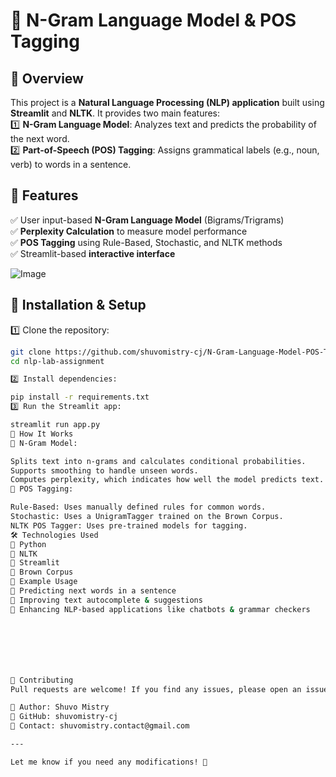 # 📝 N-Gram Language Model & POS Tagging  

## 📌 Overview  
This project is a **Natural Language Processing (NLP) application** built using **Streamlit** and **NLTK**. It provides two main features:  
1️⃣ **N-Gram Language Model**: Analyzes text and predicts the probability of the next word.  
2️⃣ **Part-of-Speech (POS) Tagging**: Assigns grammatical labels (e.g., noun, verb) to words in a sentence.  

## 🚀 Features  
✅ User input-based **N-Gram Language Model** (Bigrams/Trigrams)  
✅ **Perplexity Calculation** to measure model performance  
✅ **POS Tagging** using Rule-Based, Stochastic, and NLTK methods  
✅ Streamlit-based **interactive interface** 

![Image](https://github.com/user-attachments/assets/f17345de-6a99-456a-bb29-36c3baf02b51)

## 🔧 Installation & Setup  
1️⃣ Clone the repository:  
   ```bash
   git clone https://github.com/shuvomistry-cj/N-Gram-Language-Model-POS-Tagging.git
   cd nlp-lab-assignment

2️⃣ Install dependencies:

pip install -r requirements.txt
3️⃣ Run the Streamlit app:

streamlit run app.py
📖 How It Works
🔹 N-Gram Model:

Splits text into n-grams and calculates conditional probabilities.
Supports smoothing to handle unseen words.
Computes perplexity, which indicates how well the model predicts text.
🔹 POS Tagging:

Rule-Based: Uses manually defined rules for common words.
Stochastic: Uses a UnigramTagger trained on the Brown Corpus.
NLTK POS Tagger: Uses pre-trained models for tagging.
🛠 Technologies Used
🐍 Python
📖 NLTK
🎨 Streamlit
📜 Brown Corpus
📌 Example Usage
🔹 Predicting next words in a sentence
🔹 Improving text autocomplete & suggestions
🔹 Enhancing NLP-based applications like chatbots & grammar checkers







🤝 Contributing
Pull requests are welcome! If you find any issues, please open an issue or submit a PR.

👤 Author: Shuvo Mistry
🔗 GitHub: shuvomistry-cj
📧 Contact: shuvomistry.contact@gmail.com

---

Let me know if you need any modifications! 🚀


